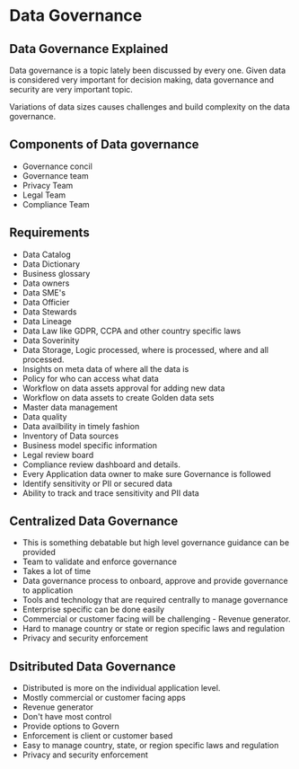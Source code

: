# Data Governance

## Data Governance Explained

Data governance is a topic lately been discussed by every one. Given data is considered very important for decision making, data governance and security are very important topic. 

Variations of data sizes causes challenges and build complexity on the data governance.

## Components of Data governance

- Governance concil
- Governance team
- Privacy Team
- Legal Team
- Compliance Team

## Requirements

- Data Catalog
- Data Dictionary
- Business glossary
- Data owners
- Data SME's
- Data Officier
- Data Stewards
- Data Lineage
- Data Law like GDPR, CCPA and other country specific laws
- Data Soverinity
- Data Storage, Logic processed, where is processed, where and all processed.
- Insights on meta data of where all the data is
- Policy for who can access what data
- Workflow on data assets approval for adding new data
- Workflow on data assets to create Golden data sets
- Master data management
- Data quality
- Data availbility in timely fashion
- Inventory of Data sources
- Business model specific information
- Legal review board
- Compliance review dashboard and details.
- Every Application data owner to make sure Governance is followed
- Identify sensitivity or PII or secured data
- Ability to track and trace sensitivity and PII data

## Centralized Data Governance

- This is something debatable but high level governance guidance can be provided
- Team to validate and enforce governance
- Takes a lot of time
- Data governance process to onboard, approve and provide governance to application
- Tools and technology that are required centrally to manage governance
- Enterprise specific can be done easily
- Commercial or customer facing will be challenging - Revenue generator.
- Hard to manage country or state or region specific laws and regulation
- Privacy and security enforcement

## Dsitributed Data Governance

- Distributed is more on the individual application level.
- Mostly commercial or customer facing apps
- Revenue generator
- Don't have most control
- Provide options to Govern
- Enforcement is client or customer based
- Easy to manage country, state, or region specific laws and regulation
- Privacy and security enforcement